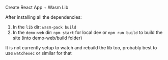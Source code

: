 Create React App + Wasm Lib

After installing all the dependencies:

1. In the `lib` dir: `wasm-pack build`
2. In the `demo-web` dir: `npm start` for local dev or `npm run build` to build the site (into demo-web/build folder)

It is not currently setup to watch and rebuild the lib too, probably best to use `watchexec` or similar for that